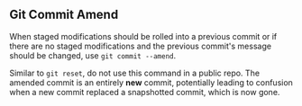 ## Git Commit Amend

When staged modifications should be rolled into a previous commit or if there are no staged modifications and the previous commit's message should be changed, use `git commit --amend`.

Similar to `git reset`, do not use this command in a public repo. The amended commit is an entirely **new** commit, potentially leading to confusion when a new commit replaced a snapshotted commit, which is now gone.
